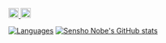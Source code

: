 <p align="left">
  <a href="http://twitter.com/nobel_sean">
    <img height="20" src="https://img.shields.io/twitter/follow/nobel_sean?label=Twitter&logo=twitter&style=flat" />
  </a>
  <a href="https://github.com/SeanNobel">
    <img height="20" src="https://img.shields.io/github/followers/SeanNobel?label=follow&logo=github&style=flat" />
  </a>
</p>

[![Languages](https://github-readme-stats.vercel.app/api/top-langs/?username=SeanNobel&layout=compact&hide=jupyternotebook&theme=darcula)](https://github.com/anuraghazra/github-readme-stats)
[![Sensho Nobe's GitHub stats](https://github-readme-stats.vercel.app/api?username=SeanNobel&count_private=true&show_icons=true&theme=darcula)](https://github.com/anuraghazra/github-readme-stats)


<!--
**SeanNobel/SeanNobel** is a ✨ _special_ ✨ repository because its `README.md` (this file) appears on your GitHub profile.

Here are some ideas to get you started:

- 🔭 I’m currently working on ...
- 🌱 I’m currently learning ...
- 👯 I’m looking to collaborate on ...
- 🤔 I’m looking for help with ...
- 💬 Ask me about ...
- 📫 How to reach me: ...
- 😄 Pronouns: ...
- ⚡ Fun fact: ...
-->
